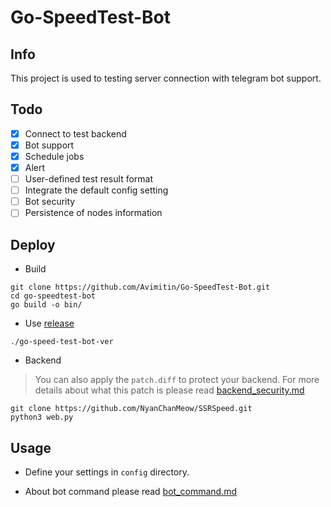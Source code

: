 # Go-SpeedTest-Bot

## Info

This project is used to testing server connection with telegram bot support.

## Todo

- [x] Connect to test backend
- [x] Bot support
- [x] Schedule jobs
- [x] Alert
- [ ] User-defined test result format
- [ ] Integrate the default config setting
- [ ] Bot security
- [ ] Persistence of nodes information

## Deploy

- Build

```shell script
git clone https://github.com/Avimitin/Go-SpeedTest-Bot.git
cd go-speedtest-bot
go build -o bin/
```

- Use [release](https://github.com/Avimitin/Go-SpeedTest-Bot/releases/tag/1.0)

```shell script
./go-speed-test-bot-ver
```

- Backend

> You can also apply the `patch.diff` to protect your backend. For more details about what this patch is please read [backend_security.md](https://github.com/Avimitin/Go-SpeedTest-Bot/blob/master/docs/backend_security.md)

```shell script
git clone https://github.com/NyanChanMeow/SSRSpeed.git
python3 web.py
```

## Usage

- Define your settings in `config` directory.

- About bot command please read [bot_command.md](https://github.com/Avimitin/Go-SpeedTest-Bot/blob/master/docs/bot_command.md)
